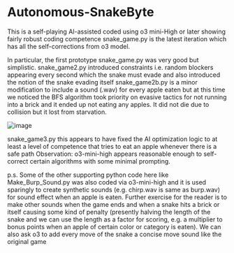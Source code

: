 # Autonomous-SnakeByte
This is a self-playing AI-assisted coded using o3 mini-High or later showing fairly robust coding competence
snake_game<ver>.py is the latest iteration which has all the self-corrections from o3 model.

In particular, the first prototype snake_game.py was very good but simplistic.
snake_game2.py introduced constraints i.e. random blockers appearing every second which the snake must evade and also introduced the notion of the snake evading itself 
snake_game2b.py is a minor modification to include a sound (.wav) for every apple eaten but at this time we noticed the BFS algorithm took priority on evasive tactics for not running into a brick and it ended up not eating any apples. It did not die due to collision but it lost from starvation.

![image](https://github.com/user-attachments/assets/34d9b2a8-354f-4994-8f56-674410c3366e)

snake_game3.py this appears to have fixed the AI optimization logic to at least a level of competence that tries to eat an apple whenever there is a safe path 
Observation: o3-mini-high appears reasonable enough to self-correct certain algorithms with some minimal prompting.

p.s. Some of the other supporting python code here like Make_Burp_Sound.py was also coded via o3-mini-high and it is used sparingly to create synthetic sounds (e.g. chirp.wav is same as burp.wav) for sound effect when an apple is eaten.
Further exercise for the reader is to make other sounds when the game ends and when a snake hits a brick or itself causing some kind of penalty (presently halving the length of the snake and we can use the length as a factor for scoring, e.g. a multiplier to bonus points when an apple of certain color or category is eaten).
We can also ask o3 to add every move of the snake a concise move sound like the original game
